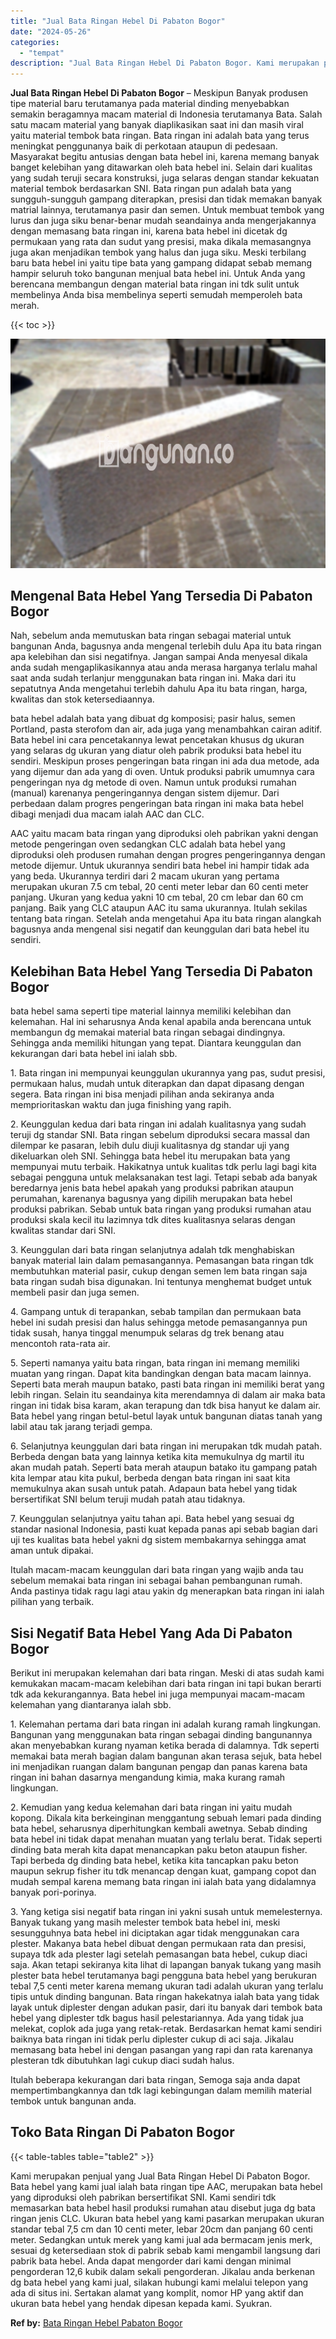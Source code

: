 ```yaml
---
title: "Jual Bata Ringan Hebel Di Pabaton Bogor"
date: "2024-05-26"
categories: 
  - "tempat"
description: "Jual Bata Ringan Hebel Di Pabaton Bogor. Kami merupakan penjual yang Jual Bata Ringan Hebel Di Pabaton Bogor. Bata hebel yang kami jual ialah bata ringan tip..."
---
```


**Jual Bata Ringan Hebel Di Pabaton Bogor** – Meskipun Banyak produsen tipe material baru terutamanya pada material dinding menyebabkan semakin beragamnya macam material di Indonesia terutamanya Bata. Salah satu macam material yang banyak diaplikasikan saat ini dan masih viral yaitu material tembok bata ringan. Bata ringan ini adalah bata yang terus meningkat penggunanya baik di perkotaan ataupun di pedesaan. Masyarakat begitu antusias dengan bata hebel ini, karena memang banyak banget kelebihan yang ditawarkan oleh bata hebel ini. Selain dari kualitas yang sudah teruji secara konstruksi, juga selaras dengan standar kekuatan material tembok berdasarkan SNI. Bata ringan pun adalah bata yang sungguh-sungguh gampang diterapkan, presisi dan tidak memakan banyak matrial lainnya, terutamanya pasir dan semen. Untuk membuat tembok yang lurus dan juga siku benar-benar mudah seandainya anda mengerjakannya dengan memasang bata ringan ini, karena bata hebel ini dicetak dg permukaan yang rata dan sudut yang presisi, maka dikala memasangnya juga akan menjadikan tembok yang halus dan juga siku. Meski terbilang baru bata hebel ini yaitu tipe bata yang gampang didapat sebab memang hampir seluruh toko bangunan menjual bata hebel ini. Untuk Anda yang berencana membangun dengan material bata ringan ini tdk sulit untuk membelinya Anda bisa membelinya seperti semudah memperoleh bata merah.

{{< toc >}}

![Jual Bata Ringan Hebel Di Pabaton Bogor](/images/jual-hebel-murah-01.png)

## Mengenal Bata Hebel Yang Tersedia Di Pabaton Bogor

Nah, sebelum anda memutuskan bata ringan sebagai material untuk bangunan Anda, bagusnya anda mengenal terlebih dulu Apa itu bata ringan apa kelebihan dan sisi negatifnya. Jangan sampai Anda menyesal dikala anda sudah mengaplikasikannya atau anda merasa harganya terlalu mahal saat anda sudah terlanjur menggunakan bata ringan ini. Maka dari itu sepatutnya Anda mengetahui terlebih dahulu Apa itu bata ringan, harga, kwalitas dan stok ketersediaannya.

bata hebel adalah bata yang dibuat dg komposisi; pasir halus, semen Portland, pasta sterofom dan air, ada juga yang menambahkan cairan aditif. Bata hebel ini cara pencetakannya lewat pencetakan khusus dg ukuran yang selaras dg ukuran yang diatur oleh pabrik produksi bata hebel itu sendiri. Meskipun proses pengeringan bata ringan ini ada dua metode, ada yang dijemur dan ada yang di oven. Untuk produksi pabrik umumnya cara pengeringan nya dg metode di oven. Namun untuk produksi rumahan (manual) karenanya pengeringannya dengan sistem dijemur. Dari perbedaan dalam progres pengeringan bata ringan ini maka bata hebel dibagi menjadi dua macam ialah AAC dan CLC.

AAC yaitu macam bata ringan yang diproduksi oleh pabrikan yakni dengan metode pengeringan oven sedangkan CLC adalah bata hebel yang diproduksi oleh produsen rumahan dengan progres pengeringannya dengan metode dijemur. Untuk ukurannya sendiri bata hebel ini hampir tidak ada yang beda. Ukurannya terdiri dari 2 macam ukuran yang pertama merupakan ukuran 7.5 cm tebal, 20 centi meter lebar dan 60 centi meter panjang. Ukuran yang kedua yakni 10 cm tebal, 20 cm lebar dan 60 cm panjang. Baik yang CLC ataupun AAC itu sama ukurannya. Itulah sekilas tentang bata ringan. Setelah anda mengetahui Apa itu bata ringan alangkah bagusnya anda mengenal sisi negatif dan keunggulan dari bata hebel itu sendiri.

## Kelebihan Bata Hebel Yang Tersedia Di Pabaton Bogor

bata hebel sama seperti tipe material lainnya memiliki kelebihan dan kelemahan. Hal ini seharusnya Anda kenal apabila anda berencana untuk membangun dg memakai material bata ringan sebagai dindingnya. Sehingga anda memiliki hitungan yang tepat. Diantara keunggulan dan kekurangan dari bata hebel ini ialah sbb.

1\. Bata ringan ini mempunyai keunggulan ukurannya yang pas, sudut presisi, permukaan halus, mudah untuk diterapkan dan dapat dipasang dengan segera. Bata ringan ini bisa menjadi pilihan anda sekiranya anda memprioritaskan waktu dan juga finishing yang rapih.

2\. Keunggulan kedua dari bata ringan ini adalah kualitasnya yang sudah teruji dg standar SNI. Bata ringan sebelum diproduksi secara massal dan dilempar ke pasaran, lebih dulu diuji kualitasnya dg standar uji yang dikeluarkan oleh SNI. Sehingga bata hebel itu merupakan bata yang mempunyai mutu terbaik. Hakikatnya untuk kualitas tdk perlu lagi bagi kita sebagai pengguna untuk melaksanakan test lagi. Tetapi sebab ada banyak beredarnya jenis bata hebel apakah yang produksi pabrikan ataupun perumahan, karenanya bagusnya yang dipilih merupakan bata hebel produksi pabrikan. Sebab untuk bata ringan yang produksi rumahan atau produksi skala kecil itu lazimnya tdk dites kualitasnya selaras dengan kwalitas standar dari SNI.

3\. Keunggulan dari bata ringan selanjutnya adalah tdk menghabiskan banyak material lain dalam pemasangannya. Pemasangan bata ringan tdk membutuhkan material pasir, cukup dengan semen lem bata ringan saja bata ringan sudah bisa digunakan. Ini tentunya menghemat budget untuk membeli pasir dan juga semen.

4\. Gampang untuk di terapankan, sebab tampilan dan permukaan bata hebel ini sudah presisi dan halus sehingga metode pemasangannya pun tidak susah, hanya tinggal menumpuk selaras dg trek benang atau mencontoh rata-rata air.

5\. Seperti namanya yaitu bata ringan, bata ringan ini memang memiliki muatan yang ringan. Dapat kita bandingkan dengan bata macam lainnya. Seperti bata merah maupun batako, pasti bata ringan ini memiliki berat yang lebih ringan. Selain itu seandainya kita merendamnya di dalam air maka bata ringan ini tidak bisa karam, akan terapung dan tdk bisa hanyut ke dalam air. Bata hebel yang ringan betul-betul layak untuk bangunan diatas tanah yang labil atau tak jarang terjadi gempa.

6\. Selanjutnya keunggulan dari bata ringan ini merupakan tdk mudah patah. Berbeda dengan bata yang lainnya ketika kita memukulnya dg martil itu akan mudah patah. Seperti bata merah ataupun batako itu gampang patah kita lempar atau kita pukul, berbeda dengan bata ringan ini saat kita memukulnya akan susah untuk patah. Adapaun bata hebel yang tidak bersertifikat SNI belum teruji mudah patah atau tidaknya.

7\. Keunggulan selanjutnya yaitu tahan api. Bata hebel yang sesuai dg standar nasional Indonesia, pasti kuat kepada panas api sebab bagian dari uji tes kualitas bata hebel yakni dg sistem membakarnya sehingga amat aman untuk dipakai.

Itulah macam-macam keunggulan dari bata ringan yang wajib anda tau sebelum memakai bata ringan ini sebagai bahan pembangunan rumah. Anda pastinya tidak ragu lagi atau yakin dg menerapkan bata ringan ini ialah pilihan yang terbaik.

## Sisi Negatif Bata Hebel Yang Ada Di Pabaton Bogor

Berikut ini merupakan kelemahan dari bata ringan. Meski di atas sudah kami kemukakan macam-macam kelebihan dari bata ringan ini tapi bukan berarti tdk ada kekurangannya. Bata hebel ini juga mempunyai macam-macam kelemahan yang diantaranya ialah sbb.

1\. Kelemahan pertama dari bata ringan ini adalah kurang ramah lingkungan. Bangunan yang menggunakan bata ringan sebagai dinding bangunannya akan menyebabkan kurang nyaman ketika berada di dalamnya. Tdk seperti memakai bata merah bagian dalam bangunan akan terasa sejuk, bata hebel ini menjadikan ruangan dalam bangunan pengap dan panas karena bata ringan ini bahan dasarnya mengandung kimia, maka kurang ramah lingkungan.

2\. Kemudian yang kedua kelemahan dari bata ringan ini yaitu mudah kopong. Dikala kita berkeinginan menggantung sebuah lemari pada dinding bata hebel, seharusnya diperhitungkan kembali awetnya. Sebab dinding bata hebel ini tidak dapat menahan muatan yang terlalu berat. Tidak seperti dinding bata merah kita dapat menancapkan paku beton ataupun fisher. Tapi berbeda dg dinding bata hebel, ketika kita tancapkan paku beton maupun sekrup fisher itu tdk menancap dengan kuat, gampang copot dan mudah sempal karena memang bata ringan ini ialah bata yang didalamnya banyak pori-porinya.

3\. Yang ketiga sisi negatif bata ringan ini yakni susah untuk memelesternya. Banyak tukang yang masih melester tembok bata hebel ini, meski sesungguhnya bata hebel ini diciptakan agar tidak menggunakan cara plester. Makanya bata hebel dibuat dengan permukaan rata dan presisi, supaya tdk ada plester lagi setelah pemasangan bata hebel, cukup diaci saja. Akan tetapi sekiranya kita lihat di lapangan banyak tukang yang masih plester bata hebel terutamanya bagi pengguna bata hebel yang berukuran tebal 7,5 centi meter karena memang ukuran tadi adalah ukuran yang terlalu tipis untuk dinding bangunan. Bata ringan hakekatnya ialah bata yang tidak layak untuk diplester dengan adukan pasir, dari itu banyak dari tembok bata hebel yang diplester tdk bagus hasil pelestariannya. Ada yang tidak jua melekat, coplok ada juga yang retak-retak. Berdasarkan hemat kami sendiri baiknya bata ringan ini tidak perlu diplester cukup di aci saja. Jikalau memasang bata hebel ini dengan pasangan yang rapi dan rata karenanya plesteran tdk dibutuhkan lagi cukup diaci sudah halus.

Itulah beberapa kekurangan dari bata ringan, Semoga saja anda dapat mempertimbangkannya dan tdk lagi kebingungan dalam memilih material tembok untuk bangunan anda.

## Toko Bata Ringan Di Pabaton Bogor

{{< table-tables table="table2" >}}

Kami merupakan penjual yang Jual Bata Ringan Hebel Di Pabaton Bogor. Bata hebel yang kami jual ialah bata ringan tipe AAC, merupakan bata hebel yang diproduksi oleh pabrikan bersertifikat SNI. Kami sendiri tdk memasarkan bata hebel hasil produksi rumahan atau disebut juga dg bata ringan jenis CLC. Ukuran bata hebel yang kami pasarkan merupakan ukuran standar tebal 7,5 cm dan 10 centi meter, lebar 20cm dan panjang 60 centi meter. Sedangkan untuk merek yang kami jual ada bermacam jenis merk, sesuai dg ketersediaan stok di pabrik sebab kami mengambil langsung dari pabrik bata hebel. Anda dapat mengorder dari kami dengan minimal pengorderan 12,6 kubik dalam sekali pengorderan. Jikalau anda berkenan dg bata hebel yang kami jual, silakan hubungi kami melalui telepon yang ada di situs ini. Sertakan alamat yang komplit, nomor HP yang aktif dan ukuran bata hebel yang hendak dipesan kepada kami. Syukran.

**Ref by:** [Bata Ringan Hebel Pabaton Bogor](https://id.wikipedia.org/wiki/Bata)
